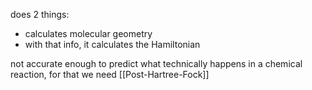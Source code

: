 does 2 things:
- calculates molecular geometry
- with that info, it calculates the Hamiltonian

not accurate enough to predict what technically happens in a chemical reaction, for that we need [[Post-Hartree-Fock]]
